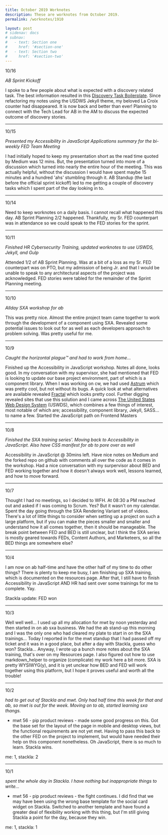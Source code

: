 ```yaml
---
title: October 2019 Worknotes
description: These are worknotes from October 2019.
permalink: /worknotes/1910

layout: post
# sidenav: docs
# subnav:
#   - text: Section one
#     href: '#section-one'
#   - text: Section two
#     href: '#section-two'
---
```


10/16

*AB Sprint Kickoff*

I spoke to a few people about what is expected with a discovery related task. The best information resulted in this [Discovery Task Boilerplate](/worknotes/discovery-template). Since refactoring my notes using the USDWS Jekyll theme, my beloved La Croíx counter had disappeared. It is now back and better than ever! Planning to connect with the Tech Lead for AB in the AM to discuss the expected outcome of discovery stories.

---

10/15

*Presented my Accessibility in JavaScript Applications summary for the bi-weekly FED Team Meeting*

I had initially hoped to keep my presentation short as the read time quoted by Medium was 12 mins. But, the presentation turned into more of a discussion which turned into nearly the entire hour of the meeting. This was actually helpful, without the discussion I would have spent maybe 15 minutes and a hundred 'ahs' stumbling through it. AB Standup (the last before the official sprint kickoff) led to me getting a couple of discovery tasks which I spent part of the day looking in to.

---

10/14

Need to keep worknotes on a daily basis. I cannot recall what happened this day. AB Sprint Planning 2/2 happened. Thankfully, my Sr. FED counterpart was in attendance so we could speak to the FED stories for the sprint.


---

10/11

*Finished HR Cybersecurity Training, updated worknotes to use USWDS, Jekyll, and Gulp*

Attended 1/2 of AB Sprint Planning. Was at a bit of a loss as my Sr. FED counterpart was on PTO, but my admission of being Jr. and that I would be unable to speak to any architectural aspects of the project was acknowledged. FED stories were tabled for the remainder of the Sprint Planning meeting.

---

10/10

*Allday SXA workshop for ab*

This was pretty nice. Almost the entire project team came together to work through the development of a component using SXA. Revealed some potential issues to look out for as well as each developers approach to problem solving. Was pretty useful for me.

---

10/9

*Caught the horizontal plague™️ and had to work from home...*

Finished up the Accessibility in JavaScript workshop. Notes all done, looks good. In my conversation with my supervisor, she had mentioned that FED is looking to update our base project environment, part of which is a component library. When I was working on cw, we had used [Astrum](http://astrum.nodividestudio.com/) which was pretty cool, but not without its bugs. A quick look at what alternatives are available revealed [Fractal](https://fractal.build/) which looks pretty cool. Further digging revealed sites that use this solution and I came across [The United States Web Design System](https://designsystem.digital.gov) (USWDS), which combines a few things of interest, most notable of which are; accessibility, component library, Jekyll, SASS... to name a few. Started the JavaScript path on Frontend Masters

---

10/8

*Finished the SXA training series'. Moving back to Accessibility in JavaScript. Also have CSS manifest for ab to pore over as well*

Accessibility in JavaScript @ 30mins left. Have nice notes on Medium and the forked repo on github with comments all over the code as it comes in the workshop. Had a nice conversation with my surpervisor about BED and FED working together and how it doesn't always work well, lessons learned, and how to move forward.

---

10/7

Thought I had no meetings, so I decided to WFH. At 08:30 a PM reached out and asked if I was coming to Scrum. Yes? But it wasn't on my calendar. Spent the day going through the SXA Rendering Variant set of videos. There's a lot of little things to consider when setting up a project on such a large platform, but if you can make the pieces smaller and smaller and understand how it all comes together, then it should be manageable. The break point between FED and BED is still unclear, but I think the SXA series is mostly geared towards FEDs, Content Authors, and Marketeers, so all the BED things are somewhere else?

---

10/4

I am now on ab half-time and have the other half of my time to do other things? There is plenty to keep me busy, I am finishing up SXA training, which is documented on the resources page. After that, I still have to finish Accessibility in JavaScript AND HR had sent over some trainings for me to complete. Yay.

Stackla update: FED won

---

10/3

Well well well... I used up all my allocation for mwt by noon yesterday and then started in on ab sxa business. We had the ab stand-up this morning and I was the only one who had cleared my plate to start in on the SXA trainings... Today I reported in for the mwt standup that I had passed off my ticket and it was in a good place, but after a day with Stackla, guess who won? Stackla... Anyway, I wrote up a bunch more notes about the SXA training, that's over on my Resources page. I also figured out how to use markdown_helper to organize (complicate) my work here a bit more. SXA is pretty WYSIWYG(y), and it is yet unclear how BED and FED will work together using this platform, but I hope it proves useful and worth all the trouble!

---

10/2

*had to get out of Stackla and mwt. Only had half time this week for that and ab, so mwt is out for the week. Moving on to ab, started learning sxa thangs.*

* mwt 56 - pip product reviews - made some good progress on this. Got the base set for the layout of the page in mobile and desktop views, but the functional requirements are not yet met. Having to pass this back to the other FED on the project to implement, but would have needed their help on this component nonetheless. Oh JavaScript, there is so much to learn. Stackla wins.

me: 1, stackla: 2

---

10/1

*spent the whole day in Stackla. I have nothing but inappropriate things to write...*

* mwt 56 - pip product reviews - the fight continues. I did find that we may have been using the wrong base template for the social card widget on Stackla. Switched to another template and have found a greater deal of flexibility working with this thing, but I'm still giving Stackla a point for the day, because they win.

me: 1, stackla: 1